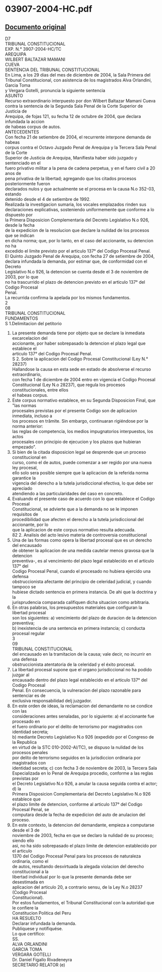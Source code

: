 
03907-2004-HC.pdf
=================
  
[Documento original](https://tc.gob.pe/jurisprudencia/2005/03907-2004-HC.pdf)  
---  
D7  
TRIBUNAL CONSTITUCIONAL  
EXP. N.° 3907-2004-HC/TC  
AREQUIPA  
WILBERT BALTAZAR MAMANI  
CUEVA  
SENTENCIA DEL TRIBUNAL CONSTITUCIONAL  
En Lima, a los 29 dias del mes de diciembre de 2004, la Sala Primera del  
Tribunal Constitucional, con asistencia de los magistrados Alva Orlandini, Garcia Toma  
y Vergara Gotelli, pronuncia la siguiente sentencia  
ASUNTO  
Recurso extraordinario interpuesto por don Wilbert Baltazar Mamani Cueva  
contra la sentencia de la Segunda Sala Penal de la Corte Superior de Justicia de  
Arequipa, de fojas 121, su fecha 12 de octubre de 2004, que declara infundada la accion  
de habeas corpus de autos.  
ANTECEDENTES  
Con fecha 21 de setiembre de 2004, el recurrente interpone demanda de habeas  
corpus contra el Octavo Juzgado Penal de Arequipa y la Tercera Sala Penal de la Corte  
Superior de Justicia de Arequipa, Manifiesta haber sido juzgado y sentenciado en el  
fuero privativo militar a la pena de cadena perpetua, y en el fuero civil a 20 anos de  
pena privativa de la libertad; agregando que los citados procesos posteriormente fueron  
declarados nulos y que actualmente se el procesa en la causa N.o 352-03, estando  
detenido desde el 4 de setiembre de 1992.  
Realizada la investigacion sumaria, los vocales emplazados rinden sus  
declaraciones explicativas, sosteniendo uniformemente que conforme a lo dispuesto por  
la Primera Disposicion Complementaria del Decreto Legislativo N.o 926, desde la fecha  
de la expedicion de la resolucion que declare la nulidad de los procesos que se indican  
en dicha norma; que, por lo tanto, en el caso del accionante, su detencion no ha  
excedido el limite previsto por el articulo 137° del Codigo Procesal Penal.  
El Quinto Juzgado Penal de Arequipa, con fecha 27 de setiembre de 2004,  
declara infundada la demanda, por estimar que, de conformidad con el Decreto  
Legislativo N.o 926, la detencion se cuenta desde el 3 de noviembre de 2003, por lo que  
no ha trascurrido el plazo de detencion previsto en el articulo 137° del Codigo Procesal  
Penal.  
La recurrida confirma la apelada por los mismos fundamentos.  
2  
08  
TRIBUNAL CONSTITUCIONAL  
FUNDAMENTOS  
S 1.Delimitacion del petitorio  
1. La presente demanda tiene por objeto que se declare la inmediata excarcelacion del  
accionante, por haber sobrepasado la detencion el plazo legal que establece el  
articulo 137° del Codigo Procesal Penal.  
S 2. Sobre la aplicacion del Codigo Procesal Constitucional (Ley N.° 28237)  
Hallandose la causa en esta sede en estado de absolverse el recurso extraordinario,  
con fecha 1 de diciembre de 2004 entro en vigencia el Codigo Procesal  
Constitucional (Ley N.o 28237), que regula los procesos constitucionales, entre ellos  
el habeas corpus.  
3. Este corpus normativo establece, en su Segunda Disposicion Final, que "las normas  
procesales previstas por el presente Codigo son de aplicacion inmediata, incluso a  
los procesos en trâmite. Sin embargo, continuaran rigiéndose por la norma anterior:  
las reglas de competencia, los medios impugnatorios interpuestos, los actos  
procesales con principio de ejecucion y los plazos que hubieran empezado".  
4. Si bien de la citada disposicion legal se desprende que un proceso constitucional en  
curso, como el de autos, puede comenzar a ser regido por una nueva ley procesal,  
ello solo sera posible siempre que la aplicacion de la referida norma garantice la  
vigencia del derecho a la tutela jurisdiccional efectiva, lo que debe ser apreciado  
atendiendo a las particularidades del caso en concreto.  
5. Evaluando el presente caso de acuerdo con lo que establece el Codigo Procesal  
Constitucional, se advierte que a la demanda no se le imponen requisitos de  
procedibilidad que afecten el derecho a la tutela jurisdiccional del accionante, por lo  
que la aplicacion de este corpus normativo resulta adecuada.  
82 2. Analisis del acto lesivo materia de controversia constitucional  
6. Una de las formas como opera la libertad procesal que es un derecho del encausado  
de obtener la aplicacion de una medida cautelar menos gravosa que la detencion  
preventiva-, es al vencimiento del plazo legal establecido en el articulo 137° del  
Codigo Procesal Penal, cuando el procesado no hubiera ejercido una defensa  
obstruccionista afectante del principio de celeridad judicial, y cuando tampoco se  
hubiese dictado sentencia en primera instancia. De ahi que la doctrina y la  
jurisprudencia comparada califiquen dicha situacion como arbitraria.  
7. En otras palabras, los presupuestos materiales que configuran la libertad procesal  
son los siguientes: a) vencimiento del plazo de duracion de la detencion preventiva;  
b) inexistencia de una sentencia en primera instancia; c) conducta procesal regular  
3  
09  
TRIBUNAL CONSTITUCIONAL  
del encausado en la tramitacion de la causa; vale decir, no incurrir en una defensa  
obstruccionista atentatoria de la celeridad y el éxito procesal.  
8. La libertad procesal supone que el organo jurisdiccional no ha podido juzgar al  
encausado dentro del plazo legal establecido en el articulo 137° del Codigo Procesal  
Penal. En consecuencia, la vulneracion del plazo razonable para sentenciar es de  
exclusiva responsabilidad delj juzgador.  
9. En este orden de ideas, la reclamacion del demandante no se condice con las  
consideraciones antes senaladas, por lo siguiente: a) el accionante fue procesado en  
el fuero ordinario por el delito de terrorismo por magistrados con identidad secreta;  
b) mediante Decreto Legislativo N.o 926 (expedido por el Congreso de la Republica  
en virtud de la STC 010-2002-Al/TC), se dispuso la nulidad de los procesos penales  
por delito de terrorismo seguidos en la jurisdiccion ordinaria por magistrados con  
identidad secreta; c) con fecha 3 de noviembre de 2003, la Tercera Sala  
Especializada en lo Penal de Arequipa procedio, conforme a las reglas previstas por  
el Decreto Legislativo N.o 926, a anular la causa seguida contra el actor; d) la  
Primera Disposicion Complementaria del Decreto Legislativo N.o 926 establece que  
el plazo limite de detencion, conforme al articulo 137° del Codigo Procesal Penal, se  
computara desde la fecha de expedicion del auto de anulacion del proceso.  
10. En este contexto, la detencion del demandante, empieza a computarse desde el 3 de  
noviembre de 2003, fecha en que se declaro la nulidad de su proceso; siendo ello  
asi, no ha sido sobrepasado el plazo limite de detencion establecido por el articulo  
1370 del Codigo Procesal Penal para los procesos de naturaleza ordinaria, como el  
de autos, resultando desvirtuada la alegada violacion del derecho constitucional a la  
libertad individual por lo que la presente demanda debe ser desestimada en  
aplicacion del articulo 20, a contrario sensu, de la Ley N.o 28237 (Codigo Procesal  
Constitucional).  
Por estos fundamentos, el Tribunal Constitucional con la autoridad que le confiere la  
Constitucion Politica del Peru  
HA RESUELTO  
Declarar infundada la demanda.  
Publiquese y notifiquése.  
Lo que certifico:  
SS.  
ALVA ORLANDINI  
GARCIA TOMA  
VERGARA GOTELLI  
Dr. Daniel Figallo Rivadeneyra  
SECRETARIO RELATOR (e)